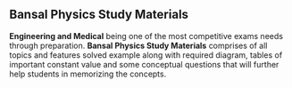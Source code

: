 <h2> Bansal Physics Study Materials</h2>
<p><strong>Engineering and Medical</strong> being one of the most competitive exams needs through preparation. <strong>Bansal Physics Study Materials</strong> comprises of all topics and features solved example along with required diagram, tables of important constant value and some conceptual questions that will further help students in memorizing the concepts.</p>
